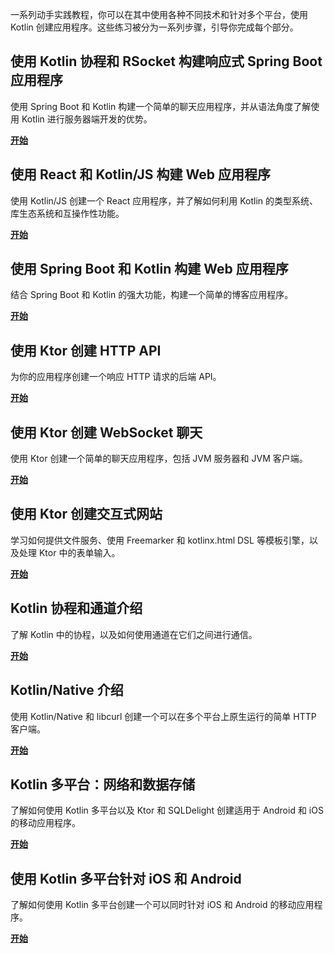 [//]: # (title: Kotlin 实战)

一系列动手实践教程，你可以在其中使用各种不同技术和针对多个平台，使用 Kotlin 创建应用程序。这些练习被分为一系列步骤，引导你完成每个部分。

## 使用 Kotlin 协程和 RSocket 构建响应式 Spring Boot 应用程序

使用 Spring Boot 和 Kotlin 构建一个简单的聊天应用程序，并从语法角度了解使用 Kotlin 进行服务器端开发的优势。

[**开始**](https://spring.io/guides/tutorials/spring-webflux-kotlin-rsocket/)

## 使用 React 和 Kotlin/JS 构建 Web 应用程序

使用 Kotlin/JS 创建一个 React 应用程序，并了解如何利用 Kotlin 的类型系统、库生态系统和互操作性功能。

[**开始**](js-react.md)

## 使用 Spring Boot 和 Kotlin 构建 Web 应用程序

结合 Spring Boot 和 Kotlin 的强大功能，构建一个简单的博客应用程序。

[**开始**](https://spring.io/guides/tutorials/spring-boot-kotlin/)

## 使用 Ktor 创建 HTTP API

为你的应用程序创建一个响应 HTTP 请求的后端 API。

[**开始**](https://ktor.io/docs/creating-http-apis.html)

## 使用 Ktor 创建 WebSocket 聊天

使用 Ktor 创建一个简单的聊天应用程序，包括 JVM 服务器和 JVM 客户端。

[**开始**](https://ktor.io/docs/creating-web-socket-chat.html)

## 使用 Ktor 创建交互式网站

学习如何提供文件服务、使用 Freemarker 和 kotlinx.html DSL 等模板引擎，以及处理 Ktor 中的表单输入。

[**开始**](https://ktor.io/docs/creating-interactive-website.html)

## Kotlin 协程和通道介绍

了解 Kotlin 中的协程，以及如何使用通道在它们之间进行通信。

[**开始**](coroutines-and-channels.md)

## Kotlin/Native 介绍

使用 Kotlin/Native 和 libcurl 创建一个可以在多个平台上原生运行的简单 HTTP 客户端。

[**开始**](native-app-with-c-and-libcurl.md)

## Kotlin 多平台：网络和数据存储

了解如何使用 Kotlin 多平台以及 Ktor 和 SQLDelight 创建适用于 Android 和 iOS 的移动应用程序。

[**开始**](https://www.jetbrains.com/help/kotlin-multiplatform-dev/multiplatform-ktor-sqldelight.html)

## 使用 Kotlin 多平台针对 iOS 和 Android

了解如何使用 Kotlin 多平台创建一个可以同时针对 iOS 和 Android 的移动应用程序。

[**开始**](https://www.jetbrains.com/help/kotlin-multiplatform-dev/multiplatform-create-first-app.html)